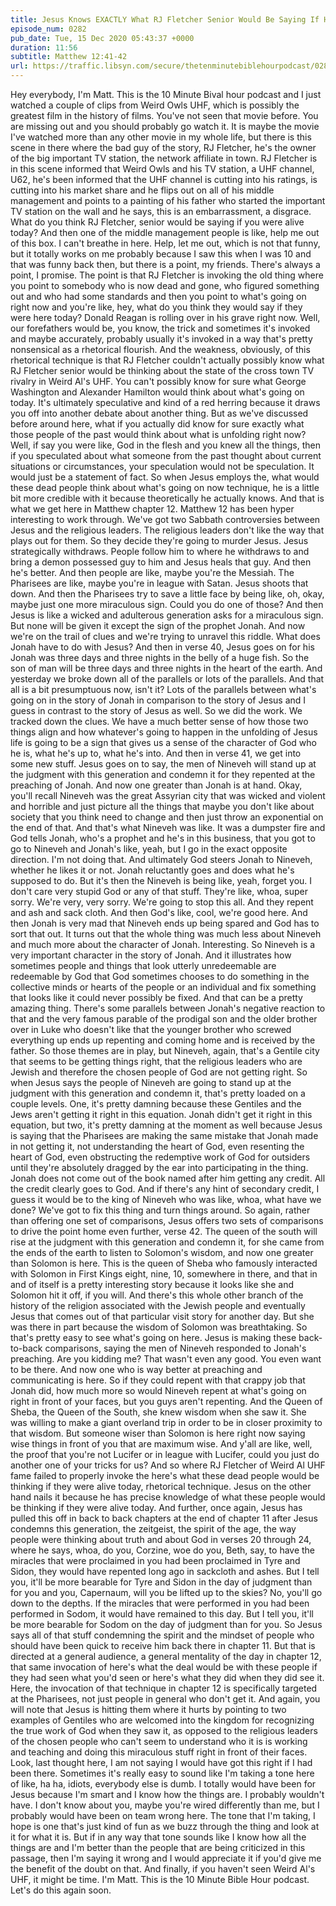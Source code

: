 ```yaml
---
title: Jesus Knows EXACTLY What RJ Fletcher Senior Would Be Saying If He Were Alive Today
episode_num: 0282
pub_date: Tue, 15 Dec 2020 05:43:37 +0000
duration: 11:56
subtitle: Matthew 12:41-42
url: https://traffic.libsyn.com/secure/thetenminutebiblehourpodcast/0282_-_Jesus_Knows_EXACTLY_What_RJ_Fletcher_Senior_Would_Be_Saying_If_He_Were_Alive_Today.mp3
---
```


 Hey everybody, I'm Matt. This is the 10 Minute Bival hour podcast and I just watched a couple of clips from Weird Owls UHF, which is possibly the greatest film in the history of films. You've not seen that movie before. You are missing out and you should probably go watch it. It is maybe the movie I've watched more than any other movie in my whole life, but there is this scene in there where the bad guy of the story, RJ Fletcher, he's the owner of the big important TV station, the network affiliate in town. RJ Fletcher is in this scene informed that Weird Owls and his TV station, a UHF channel, U62, he's been informed that the UHF channel is cutting into his ratings, is cutting into his market share and he flips out on all of his middle management and points to a painting of his father who started the important TV station on the wall and he says, this is an embarrassment, a disgrace. What do you think RJ Fletcher, senior would be saying if you were alive today? And then one of the middle management people is like, help me out of this box. I can't breathe in here. Help, let me out, which is not that funny, but it totally works on me probably because I saw this when I was 10 and that was funny back then, but there is a point, my friends. There's always a point, I promise. The point is that RJ Fletcher is invoking the old thing where you point to somebody who is now dead and gone, who figured something out and who had some standards and then you point to what's going on right now and you're like, hey, what do you think they would say if they were here today? Donald Reagan is rolling over in his grave right now. Well, our forefathers would be, you know, the trick and sometimes it's invoked and maybe accurately, probably usually it's invoked in a way that's pretty nonsensical as a rhetorical flourish. And the weakness, obviously, of this rhetorical technique is that RJ Fletcher couldn't actually possibly know what RJ Fletcher senior would be thinking about the state of the cross town TV rivalry in Weird Al's UHF. You can't possibly know for sure what George Washington and Alexander Hamilton would think about what's going on today. It's ultimately speculative and kind of a red herring because it draws you off into another debate about another thing. But as we've discussed before around here, what if you actually did know for sure exactly what those people of the past would think about what is unfolding right now? Well, if say you were like, God in the flesh and you knew all the things, then if you speculated about what someone from the past thought about current situations or circumstances, your speculation would not be speculation. It would just be a statement of fact. So when Jesus employs the, what would these dead people think about what's going on now technique, he is a little bit more credible with it because theoretically he actually knows. And that is what we get here in Matthew chapter 12. Matthew 12 has been hyper interesting to work through. We've got two Sabbath controversies between Jesus and the religious leaders. The religious leaders don't like the way that plays out for them. So they decide they're going to murder Jesus. Jesus strategically withdraws. People follow him to where he withdraws to and bring a demon possessed guy to him and Jesus heals that guy. And then he's better. And then people are like, maybe you're the Messiah. The Pharisees are like, maybe you're in league with Satan. Jesus shoots that down. And then the Pharisees try to save a little face by being like, oh, okay, maybe just one more miraculous sign. Could you do one of those? And then Jesus is like a wicked and adulterous generation asks for a miraculous sign. But none will be given it except the sign of the prophet Jonah. And now we're on the trail of clues and we're trying to unravel this riddle. What does Jonah have to do with Jesus? And then in verse 40, Jesus goes on for his Jonah was three days and three nights in the belly of a huge fish. So the son of man will be three days and three nights in the heart of the earth. And yesterday we broke down all of the parallels or lots of the parallels. And that all is a bit presumptuous now, isn't it? Lots of the parallels between what's going on in the story of Jonah in comparison to the story of Jesus and I guess in contrast to the story of Jesus as well. So we did the work. We tracked down the clues. We have a much better sense of how those two things align and how whatever's going to happen in the unfolding of Jesus life is going to be a sign that gives us a sense of the character of God who he is, what he's up to, what he's into. And then in verse 41, we get into some new stuff. Jesus goes on to say, the men of Nineveh will stand up at the judgment with this generation and condemn it for they repented at the preaching of Jonah. And now one greater than Jonah is at hand. Okay, you'll recall Nineveh was the great Assyrian city that was wicked and violent and horrible and just picture all the things that maybe you don't like about society that you think need to change and then just throw an exponential on the end of that. And that's what Nineveh was like. It was a dumpster fire and God tells Jonah, who's a prophet and he's in this business, that you got to go to Nineveh and Jonah's like, yeah, but I go in the exact opposite direction. I'm not doing that. And ultimately God steers Jonah to Nineveh, whether he likes it or not. Jonah reluctantly goes and does what he's supposed to do. But it's then the Nineveh is being like, yeah, forget you. I don't care very stupid God or any of that stuff. They're like, whoa, super sorry. We're very, very sorry. We're going to stop this all. And they repent and ash and sack cloth. And then God's like, cool, we're good here. And then Jonah is very mad that Nineveh ends up being spared and God has to sort that out. It turns out that the whole thing was much less about Nineveh and much more about the character of Jonah. Interesting. So Nineveh is a very important character in the story of Jonah. And it illustrates how sometimes people and things that look utterly unredeemable are redeemable by God that God sometimes chooses to do something in the collective minds or hearts of the people or an individual and fix something that looks like it could never possibly be fixed. And that can be a pretty amazing thing. There's some parallels between Jonah's negative reaction to that and the very famous parable of the prodigal son and the older brother over in Luke who doesn't like that the younger brother who screwed everything up ends up repenting and coming home and is received by the father. So those themes are in play, but Nineveh, again, that's a Gentile city that seems to be getting things right, that the religious leaders who are Jewish and therefore the chosen people of God are not getting right. So when Jesus says the people of Nineveh are going to stand up at the judgment with this generation and condemn it, that's pretty loaded on a couple levels. One, it's pretty damning because these Gentiles and the Jews aren't getting it right in this equation. Jonah didn't get it right in this equation, but two, it's pretty damning at the moment as well because Jesus is saying that the Pharisees are making the same mistake that Jonah made in not getting it, not understanding the heart of God, even resenting the heart of God, even obstructing the redemptive work of God for outsiders until they're absolutely dragged by the ear into participating in the thing. Jonah does not come out of the book named after him getting any credit. All the credit clearly goes to God. And if there's any hint of secondary credit, I guess it would be to the king of Nineveh who was like, whoa, what have we done? We've got to fix this thing and turn things around. So again, rather than offering one set of comparisons, Jesus offers two sets of comparisons to drive the point home even further, verse 42. The queen of the south will rise at the judgment with this generation and condemn it, for she came from the ends of the earth to listen to Solomon's wisdom, and now one greater than Solomon is here. This is the queen of Sheba who famously interacted with Solomon in First Kings eight, nine, 10, somewhere in there, and that in and of itself is a pretty interesting story because it looks like she and Solomon hit it off, if you will. And there's this whole other branch of the history of the religion associated with the Jewish people and eventually Jesus that comes out of that particular visit story for another day. But she was there in part because the wisdom of Solomon was breathtaking. So that's pretty easy to see what's going on here. Jesus is making these back-to-back comparisons, saying the men of Nineveh responded to Jonah's preaching. Are you kidding me? That wasn't even any good. You even want to be there. And now one who is way better at preaching and communicating is here. So if they could repent with that crappy job that Jonah did, how much more so would Nineveh repent at what's going on right in front of your faces, but you guys aren't repenting. And the Queen of Sheba, the Queen of the South, she knew wisdom when she saw it. She was willing to make a giant overland trip in order to be in closer proximity to that wisdom. But someone wiser than Solomon is here right now saying wise things in front of you that are maximum wise. And y'all are like, well, the proof that you're not Lucifer or in league with Lucifer, could you just do another one of your tricks for us? And so where RJ Fletcher of Weird Al UHF fame failed to properly invoke the here's what these dead people would be thinking if they were alive today, rhetorical technique. Jesus on the other hand nails it because he has precise knowledge of what these people would be thinking if they were alive today. And further, once again, Jesus has pulled this off in back to back chapters at the end of chapter 11 after Jesus condemns this generation, the zeitgeist, the spirit of the age, the way people were thinking about truth and about God in verses 20 through 24, where he says, whoa, do you, Corzine, woe do you, Beth, say, to have the miracles that were proclaimed in you had been proclaimed in Tyre and Sidon, they would have repented long ago in sackcloth and ashes. But I tell you, it'll be more bearable for Tyre and Sidon in the day of judgment than for you and you, Capernaum, will you be lifted up to the skies? No, you'll go down to the depths. If the miracles that were performed in you had been performed in Sodom, it would have remained to this day. But I tell you, it'll be more bearable for Sodom on the day of judgment than for you. So Jesus says all of that stuff condemning the spirit and the mindset of people who should have been quick to receive him back there in chapter 11. But that is directed at a general audience, a general mentality of the day in chapter 12, that same invocation of here's what the deal would be with these people if they had seen what you'd seen or here's what they did when they did see it. Here, the invocation of that technique in chapter 12 is specifically targeted at the Pharisees, not just people in general who don't get it. And again, you will note that Jesus is hitting them where it hurts by pointing to two examples of Gentiles who are welcomed into the kingdom for recognizing the true work of God when they saw it, as opposed to the religious leaders of the chosen people who can't seem to understand who it is is working and teaching and doing this miraculous stuff right in front of their faces. Look, last thought here, I am not saying I would have got this right if I had been there. Sometimes it's really easy to sound like I'm taking a tone here of like, ha ha, idiots, everybody else is dumb. I totally would have been for Jesus because I'm smart and I know how the things are. I probably wouldn't have. I don't know about you, maybe you're wired differently than me, but I probably would have been on team wrong here. The tone that I'm taking, I hope is one that's just kind of fun as we buzz through the thing and look at it for what it is. But if in any way that tone sounds like I know how all the things are and I'm better than the people that are being criticized in this passage, then I'm saying it wrong and I would appreciate it if you'd give me the benefit of the doubt on that. And finally, if you haven't seen Weird Al's UHF, it might be time. I'm Matt. This is the 10 Minute Bible Hour podcast. Let's do this again soon.